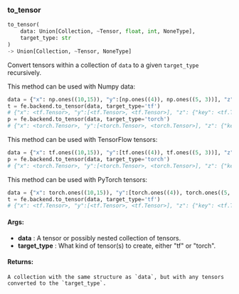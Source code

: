 

### to_tensor
```python
to_tensor(
	data: Union[Collection, ~Tensor, float, int, NoneType],
	target_type: str
)
-> Union[Collection, ~Tensor, NoneType]
```
Convert tensors within a collection of `data` to a given `target_type` recursively.

This method can be used with Numpy data:
```python
data = {"x": np.ones((10,15)), "y":[np.ones((4)), np.ones((5, 3))], "z":{"key":np.ones((2,2))}}
t = fe.backend.to_tensor(data, target_type='tf')
# {"x": <tf.Tensor>, "y":[<tf.Tensor>, <tf.Tensor>], "z": {"key": <tf.Tensor>}}
p = fe.backend.to_tensor(data, target_type='torch')
# {"x": <torch.Tensor>, "y":[<torch.Tensor>, <torch.Tensor>], "z": {"key": <torch.Tensor>}}
```

This method can be used with TensorFlow tensors:
```python
data = {"x": tf.ones((10,15)), "y":[tf.ones((4)), tf.ones((5, 3))], "z":{"key":tf.ones((2,2))}}
p = fe.backend.to_tensor(data, target_type='torch')
# {"x": <torch.Tensor>, "y":[<torch.Tensor>, <torch.Tensor>], "z": {"key": <torch.Tensor>}}
```

This method can be used with PyTorch tensors:
```python
data = {"x": torch.ones((10,15)), "y":[torch.ones((4)), torch.ones((5, 3))], "z":{"key":torch.ones((2,2))}}
t = fe.backend.to_tensor(data, target_type='tf')
# {"x": <tf.Tensor>, "y":[<tf.Tensor>, <tf.Tensor>], "z": {"key": <tf.Tensor>}}
```


#### Args:

* **data** :  A tensor or possibly nested collection of tensors.
* **target_type** :  What kind of tensor(s) to create, either "tf" or "torch".

#### Returns:
    A collection with the same structure as `data`, but with any tensors converted to the `target_type`.